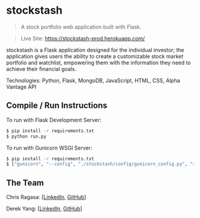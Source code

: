 # stockstash
> A stock portfolio web application built with Flask.

> Live Site: https://stockstash-prod.herokuapp.com/

stockstash is a Flask application designed for the individual investor; the application gives users the ability to create a customizable stock market portfolio and watchlist, empowering them with the information they need to achieve their financial goals.

Technologies: Python, Flask, MongoDB, JavaScript, HTML, CSS, Alpha Vantage API

## Compile / Run Instructions
To run with Flask Development Server:
``` bash
$ pip install -r requirements.txt
$ python run.py
```

To run with Gunicorn WSGI Server:
```bash
$ pip install -r requirements.txt
$ ["gunicorn", "--config", "./stockstash/config/gunicorn_config.py", "stockstash:app"]
```


## The Team
Chris Ragasa:  [[LinkedIn](https://www.linkedin.com/in/cragasa/), [GitHub](https://github.com/chrisragasa)]

Derek Yang: [[LinkedIn](https://www.linkedin.com/in/yangd01234567/), [GitHub](https://github.com/yangd01234)]
